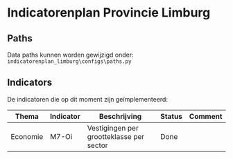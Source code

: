 # Indicatorenplan Provincie Limburg


## Paths
Data paths kunnen worden gewijzigd onder:
`indicatorenplan_limburg\configs\paths.py`

## Indicators
De indicatoren die op dit moment zijn geïmplementeerd:

| Thema    | Indicator | Beschrijving | Status | Comment |
|----------|-----------|--------------|--------| -------|
| Economie | M7-Oi | Vestigingen per grootteklasse per sector | Done   | |

